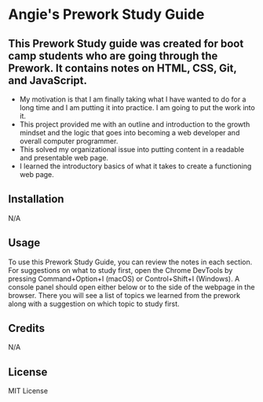 # Angie's Prework Study Guide

## This Prework Study guide was created for boot camp students who are going through the Prework. It contains notes on HTML, CSS, Git, and JavaScript. 

- My motivation is that I am finally taking what I have wanted to do for a long time and I am putting it into practice. I am going to put the work into it.
- This project provided me with an outline and introduction to the growth mindset and the logic that goes into becoming a web developer and overall computer programmer. 
- This solved my organizational issue into putting content in a readable and presentable web page.
- I learned the introductory basics of what it takes to create a functioning web page. 

## Installation

N/A

## Usage

To use this Prework Study Guide, you can review the notes in each section. For suggestions on what to study first, open the Chrome DevTools by pressing Command+Option+I (macOS) or Control+Shift+I (Windows). A console panel should open either below or to the side of the webpage in the browser. There you will see a list of topics we learned from the prework along with a suggestion on which topic to study first.

## Credits

N/A

## License

MIT License